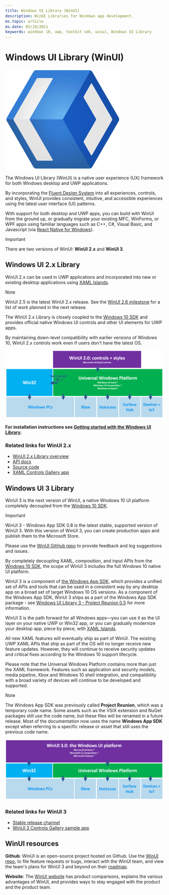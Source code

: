 ```yaml
---
title: Windows UI Library (WinUI)
description: WinUI Libraries for Windows app development. 
ms.topic: article
ms.date: 03/19/2021
keywords: windows 10, uwp, toolkit sdk, winui, Windows UI Library
---
```


# Windows UI Library (WinUI)

![WinUI logo](../images/logo-winui.png)

The Windows UI Library (WinUI) is a native user experience (UX) framework for both Windows desktop and UWP applications.

By incorporating the [Fluent Design System](https://www.microsoft.com/design/fluent/#/) into all experiences, controls, and styles, WinUI provides consistent, intuitive, and accessible experiences using the latest user interface (UI) patterns.

With support for both desktop and UWP apps, you can build with WinUI from the ground up, or gradually migrate your existing MFC, WinForms, or WPF apps using familiar languages such as C++, C#, Visual Basic, and Javascript (via [React Native for Windows](https://microsoft.github.io/react-native-windows/)).

> [!Important]
> There are two versions of WinUI: **WinUI 2.x** and **WinUI 3**.

## Windows UI 2.x Library

WinUI 2.x can be used in UWP applications and incorporated into new or existing desktop applications using [XAML Islands](../desktop/modernize/xaml-islands.md).

> [!NOTE]
> WinUI 2.5 is the latest WinUI 2.x release. See the [WinUI 2.6 milestone](https://github.com/microsoft/microsoft-ui-xaml/milestone/11) for a list of work planned in the next release.

The WinUI 2.x Library is closely coupled to the [Windows 10 SDK](https://developer.microsoft.com/windows/downloads/windows-10-sdk/) and provides official native Windows UI controls and other UI elements for UWP apps.

By maintaining down-level compatibility with earlier versions of Windows 10, WinUI 2.x controls work even if users don't have the latest OS.

![WinUI 2.x platform support](../images/platforms-winui2.png)

**For installation instructions see [Getting started with the Windows UI Library](winui2/getting-started.md).**

### Related links for WinUI 2.x

- [WinUI 2.x Library overview](winui2/index.md)
- [API docs](/windows/winui/api/)
- [Source code](https://aka.ms/winui)
- [XAML Controls Gallery app](https://www.microsoft.com/p/xaml-controls-gallery/9msvh128x2zt)

## Windows UI 3 Library 

WinUI 3 is the next version of WinUI, a native Windows 10 UI platform completely decoupled from the [Windows 10 SDK](https://developer.microsoft.com/windows/downloads/windows-10-sdk/).

> [!Important]
> WinUI 3 - Windows App SDK 0.8 is the latest stable, supported version of WinUI 3. With this version of WinUI 3, you can create production apps and publish them to the Microsoft Store.
>
> Please use the [WinUI GitHub repo](https://github.com/microsoft/microsoft-ui-xaml) to provide feedback and log suggestions and issues.

By completely decoupling XAML, composition, and input APIs from the [Windows 10 SDK](https://developer.microsoft.com/windows/downloads/windows-10-sdk/), the scope of WinUI 3 includes the full Windows 10 native UI platform.

WinUI 3 is a component of [the Windows App SDK](../windows-app-sdk/index.md), which provides a unified set of APIs and tools that can be used in a consistent way by any desktop app on a broad set of target Windows 10 OS versions. As a component of the Windows App SDK, WinUI 3 ships as a part of the Windows App SDK package - see [Windows UI Library 3 - Project Reunion 0.5](winui3/index.md) for more information.

WinUI 3 is the path forward for all Windows apps—you can use it as the UI layer on your native UWP or Win32 app, or you can gradually modernize your desktop app, piece by piece, with [XAML Islands](../desktop/modernize/xaml-islands.md).

All new XAML features will eventually ship as part of WinUI. The existing UWP XAML APIs that ship as part of the OS will no longer receive new feature updates. However, they will continue to receive security updates and critical fixes according to the Windows 10 support lifecycle.

Please note that the Universal Windows Platform contains more than just the XAML framework. Features such as application and security models, media pipeline, Xbox and Windows 10 shell integration, and compatibility with a broad variety of devices will continue to be developed and supported.

> [!NOTE]
> The Windows App SDK was previously called **Project Reunion**, which was a temporary code name. Some assets such as the VSIX extension and NuGet packages still use the code name, but these files will be renamed in a future release. Most of the documentation now uses the name **Windows App SDK** except when referring to a specific release or asset that still uses the previous code name.

![WinUI 3 platform support](../images/platforms-winui3.png)

### Related links for WinUI 3

- [Stable release channel](../windows-app-sdk/stable-channel.md)
- [WinUI 3 Controls Gallery sample app](https://github.com/microsoft/Xaml-Controls-Gallery/tree/winui3)

## WinUI resources

**Github**: WinUI is an open-source project hosted on Github. Use the [WinUI repo](https://github.com/microsoft/microsoft-ui-xaml), to file feature requests or bugs, interact with the WinUI team, and view the team's plans for WinUI 3 and beyond on their [roadmap](https://github.com/microsoft/microsoft-ui-xaml/blob/master/docs/roadmap.md).

**Website**: The [WinUI website](https://aka.ms/winui) has product comparisons, explains the various advantages of WinUI, and provides ways to stay engaged with the product and the product team.